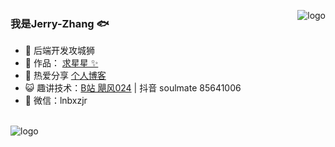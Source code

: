 <p>
<img src="https://github-readme-stats.vercel.app/api?username=neusoftzhangjinrui&show_icons=true" alt="logo" align="right" style="margin-bottom: 20px;" />
</p>

### 我是Jerry-Zhang 🐟

- 🐧 后端开发攻城狮
- 🏡 作品： <a href="https://github.com/neusoftzhangjinrui" target="_blank">求星星 ✨</a>
- 🌱 热爱分享 <a href="https://lnbxzjr.gitee.io" target="_blank">个人博客</a>
- 😺 趣讲技术：<a href="https://b23.tv/4M9shC" target="_blank">B站 飓风024</a> | 抖音 soulmate 85641006
- 💬 微信：lnbxzjr

<br/>
<img src="https://github-profile-trophy.vercel.app/?username=neusoftzhangjinrui&theme=flat&column=7" alt="logo" align="center" style="margin: auto;"/>
